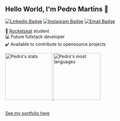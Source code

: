 ## Hello World, I'm Pedro Martins :rocket:
 
[![Linkedin Badge](https://img.shields.io/badge/-LinkedIn-6633cc?style=flat-square&logo=Linkedin&logoColor=white&link=https://www.linkedin.com/in/pedrohenriquemartinsdev)](https://www.linkedin.com/in/pedrohenriquemartinsdev) 
[![Instagram Badge](https://img.shields.io/badge/-Instagram-6633cc?style=flat-square&logo=Instagram&logoColor=white&link=https://www.instagram.com/omartins.pedro/)](https://www.instagram.com/omartins.pedro/)
[![Email Badge](https://img.shields.io/badge/-pedrohenriquem4rtins@gmail.com-6633cc?style=flat-square&logo=Gmail&logoColor=white&link=pedrohenriquem4rtins@gmail.com)](mailto:pedrohenriquem4rtins@gmail.com)

<p>
 🚀 <a href="https://github.com/pedromartinsdev">Rocketseat</a> student <br>
 💻 Future fullstack developer <br>
 ✔️ Available to contribute to opensource projects
</p>

 <div>
  <a href="https://github.com/pedromartinsdev">
       <img height="150em" src="https://github-readme-stats.vercel.app/api?username=pedromartinsdev&show_icons=true&theme=tokyonight" alt="Pedro's stats"/>
       <img height="150em" src="https://github-readme-stats.vercel.app/api/top-langs/?username=pedromartinsdev&layout=compact&theme=tokyonight" alt="Pedro's most languages"/>
 <div style="display: inline_block"><br>
</div>
        
[See my portfolio here](https://pedromartinsdev.github.io/portfolio/)

